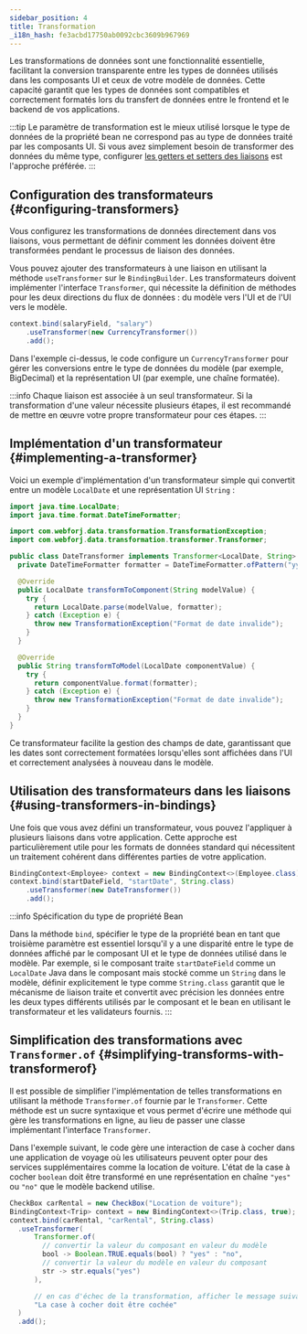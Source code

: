 ```yaml
---
sidebar_position: 4
title: Transformation
_i18n_hash: fe3acbd17750ab0092cbc3609b967969
---
```

Les transformations de données sont une fonctionnalité essentielle, facilitant la conversion transparente entre les types de données utilisés dans les composants UI et ceux de votre modèle de données. Cette capacité garantit que les types de données sont compatibles et correctement formatés lors du transfert de données entre le frontend et le backend de vos applications.

:::tip
Le paramètre de transformation est le mieux utilisé lorsque le type de données de la propriété bean ne correspond pas au type de données traité par les composants UI. Si vous avez simplement besoin de transformer des données du même type, configurer [les getters et setters des liaisons](bindings#binding-getters-and-setters) est l'approche préférée.
:::

## Configuration des transformateurs {#configuring-transformers}

Vous configurez les transformations de données directement dans vos liaisons, vous permettant de définir comment les données doivent être transformées pendant le processus de liaison des données.

Vous pouvez ajouter des transformateurs à une liaison en utilisant la méthode `useTransformer` sur le `BindingBuilder`. Les transformateurs doivent implémenter l'interface `Transformer`, qui nécessite la définition de méthodes pour les deux directions du flux de données : du modèle vers l'UI et de l'UI vers le modèle.

```java
context.bind(salaryField, "salary")
    .useTransformer(new CurrencyTransformer())
    .add();
```

Dans l'exemple ci-dessus, le code configure un `CurrencyTransformer` pour gérer les conversions entre le type de données du modèle (par exemple, BigDecimal) et la représentation UI (par exemple, une chaîne formatée).

:::info
Chaque liaison est associée à un seul transformateur. Si la transformation d'une valeur nécessite plusieurs étapes, il est recommandé de mettre en œuvre votre propre transformateur pour ces étapes.
:::

## Implémentation d'un transformateur {#implementing-a-transformer}

Voici un exemple d'implémentation d'un transformateur simple qui convertit entre un modèle `LocalDate` et une représentation UI `String` :

```java
import java.time.LocalDate;
import java.time.format.DateTimeFormatter;

import com.webforj.data.transformation.TransformationException;
import com.webforj.data.transformation.transformer.Transformer;

public class DateTransformer implements Transformer<LocalDate, String> {
  private DateTimeFormatter formatter = DateTimeFormatter.ofPattern("yyyy-MM-dd");

  @Override
  public LocalDate transformToComponent(String modelValue) {
    try {
      return LocalDate.parse(modelValue, formatter);
    } catch (Exception e) {
      throw new TransformationException("Format de date invalide");
    }
  }

  @Override
  public String transformToModel(LocalDate componentValue) {
    try {
      return componentValue.format(formatter);
    } catch (Exception e) {
      throw new TransformationException("Format de date invalide");
    }
  }
}
```

Ce transformateur facilite la gestion des champs de date, garantissant que les dates sont correctement formatées lorsqu'elles sont affichées dans l'UI et correctement analysées à nouveau dans le modèle.

## Utilisation des transformateurs dans les liaisons {#using-transformers-in-bindings}

Une fois que vous avez défini un transformateur, vous pouvez l'appliquer à plusieurs liaisons dans votre application. Cette approche est particulièrement utile pour les formats de données standard qui nécessitent un traitement cohérent dans différentes parties de votre application.

```java
BindingContext<Employee> context = new BindingContext<>(Employee.class);
context.bind(startDateField, "startDate", String.class)
    .useTransformer(new DateTransformer())
    .add();
```

:::info Spécification du type de propriété Bean

Dans la méthode `bind`, spécifier le type de la propriété bean en tant que troisième paramètre est essentiel lorsqu'il y a une disparité entre le type de données affiché par le composant UI et le type de données utilisé dans le modèle. Par exemple, si le composant traite `startDateField` comme un `LocalDate` Java dans le composant mais stocké comme un `String` dans le modèle, définir explicitement le type comme `String.class` garantit que le mécanisme de liaison traite et convertit avec précision les données entre les deux types différents utilisés par le composant et le bean en utilisant le transformateur et les validateurs fournis.
:::

## Simplification des transformations avec `Transformer.of` {#simplifying-transforms-with-transformerof}

Il est possible de simplifier l'implémentation de telles transformations en utilisant la méthode `Transformer.of` fournie par le `Transformer`. Cette méthode est un sucre syntaxique et vous permet d'écrire une méthode qui gère les transformations en ligne, au lieu de passer une classe implémentant l'interface `Transformer`.

Dans l'exemple suivant, le code gère une interaction de case à cocher dans une application de voyage où les utilisateurs peuvent opter pour des services supplémentaires comme la location de voiture. L'état de la case à cocher `boolean` doit être transformé en une représentation en chaîne `"yes"` ou `"no"` que le modèle backend utilise.

```java
CheckBox carRental = new CheckBox("Location de voiture");
BindingContext<Trip> context = new BindingContext<>(Trip.class, true);
context.bind(carRental, "carRental", String.class)
  .useTransformer(
      Transformer.of(
        // convertir la valeur du composant en valeur du modèle
        bool -> Boolean.TRUE.equals(bool) ? "yes" : "no",
        // convertir la valeur du modèle en valeur du composant
        str -> str.equals("yes")
      ), 

      // en cas d'échec de la transformation, afficher le message suivant
      "La case à cocher doit être cochée"
  )
  .add();
```
